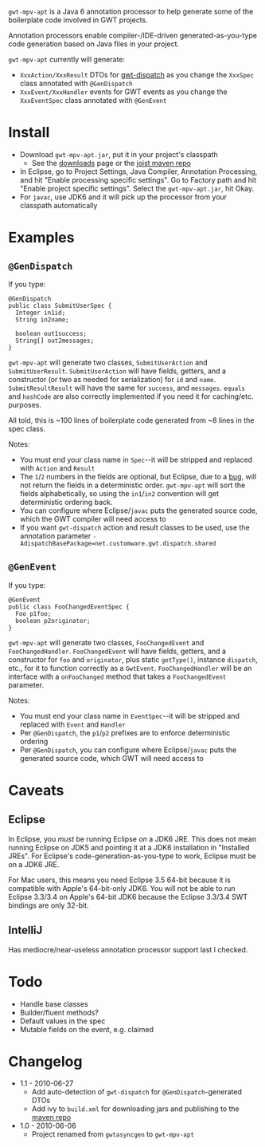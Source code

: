 
`gwt-mpv-apt` is a Java 6 annotation processor to help generate some of the boilerplate code involved in GWT projects.

Annotation processors enable compiler-/IDE-driven generated-as-you-type code generation based on Java files in your project.

`gwt-mpv-apt` currently will generate:

* `XxxAction/XxxResult` DTOs for [gwt-dispatch](http://code.google.com/p/gwt-dispatch/) as you change the `XxxSpec` class annotated with `@GenDispatch`
* `XxxEvent/XxxHandler` events for GWT events as you change the `XxxEventSpec` class annotated with `@GenEvent`

Install
=======

* Download `gwt-mpv-apt.jar`, put it in your project's classpath
  * See the [downloads](http://github.com/stephenh/gwt-mpv-apt/downloads) page or the [joist maven repo](http://repo.joist.ws/org/gwtmpv/gwt-mpv-apt/)
* In Eclipse, go to Project Settings, Java Compiler, Annotation Processing, and hit "Enable processing specific settings". Go to Factory path and hit "Enable project specific settings". Select the `gwt-mpv-apt.jar`, hit Okay.
* For `javac`, use JDK6 and it will pick up the processor from your classpath automatically

Examples
========

`@GenDispatch`
--------------

If you type:

    @GenDispatch
    public class SubmitUserSpec {
      Integer in1id;
      String in2name;

      boolean out1success;
      String[] out2messages;
    }

`gwt-mpv-apt` will generate two classes, `SubmitUserAction` and `SubmitUserResult`. `SubmitUserAction` will have fields, getters, and a constructor (or two as needed for serialization) for `id` and `name`. `SubmitResultResult` will have the same for `success`, and `messages`. `equals` and `hashCode` are also correctly implemented if you need it for caching/etc. purposes.

All told, this is ~100 lines of boilerplate code generated from ~8 lines in the spec class.

Notes:

* You must end your class name in `Spec`--it will be stripped and replaced with `Action` and `Result`
* The `1`/`2` numbers in the fields are optional, but Eclipse, due to a [bug](https://bugs.eclipse.org/bugs/show_bug.cgi?id=300408), will not return the fields in a deterministic order. `gwt-mpv-apt` will sort the fields alphabetically, so using the `in1`/`in2` convention will get deterministic ordering back.
* You can configure where Eclipse/`javac` puts the generated source code, which the GWT compiler will need access to
* If you want `gwt-dispatch` action and result classes to be used, use the annotation parameter `-AdispatchBasePackage=net.customware.gwt.dispatch.shared`

`@GenEvent`
-----------

If you type:

    @GenEvent
    public class FooChangedEventSpec {
      Foo p1foo;
      boolean p2originator;
    }

`gwt-mpv-apt` will generate two classes, `FooChangedEvent` and `FooChangedHandler`. `FooChangedEvent` will have fields, getters, and a constructor for `foo` and `originator`, plus static `getType()`, instance `dispatch`, etc., for it to function correctly as a `GwtEvent`. `FooChangedHandler` will be an interface with a `onFooChanged` method that takes a `FooChangedEvent` parameter.

Notes:

* You must end your class name in `EventSpec`--it will be stripped and replaced with `Event` and `Handler`
* Per `@GenDispatch`, the `p1`/`p2` prefixes are to enforce deterministic ordering
* Per `@GenDispatch`, you can configure where Eclipse/`javac` puts the generated source code, which GWT will need access to

Caveats
=======

Eclipse
-------

In Eclipse, you *must* be running Eclipse *on* a JDK6 JRE. This does not mean running Eclipse on JDK5 and pointing it at a JDK6 installation in "Installed JREs". For Eclipse's code-generation-as-you-type to work, Eclipse must be on a JDK6 JRE.

For Mac users, this means you need Eclipse 3.5 64-bit because it is compatible with Apple's 64-bit-only JDK6. You will not be able to run Eclipse 3.3/3.4 on Apple's 64-bit JDK6 because the Eclipse 3.3/3.4 SWT bindings are only 32-bit.

IntelliJ
--------

Has mediocre/near-useless annotation processor support last I checked.

Todo
====

* Handle base classes
* Builder/fluent methods?
* Default values in the spec
* Mutable fields on the event, e.g. claimed

Changelog
=========

* 1.1 - 2010-06-27
  * Add auto-detection of `gwt-dispatch` for `@GenDispatch`-generated DTOs
  * Add ivy to `build.xml` for downloading jars and publishing to the [maven repo](http://repo.joist.ws/org/gwtmpv/gwt-mpv-apt/)
* 1.0 - 2010-06-06
  * Project renamed from `gwtasyncgen` to `gwt-mpv-apt`

